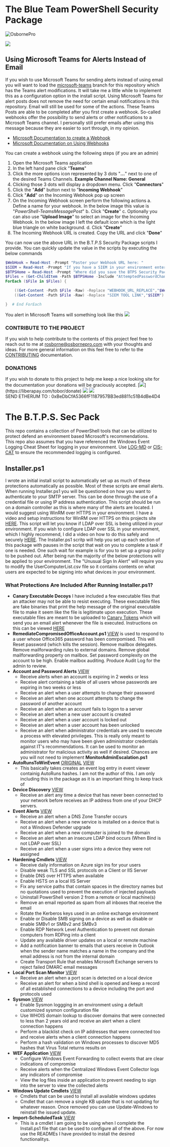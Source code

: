 # The Blue Team PowerShell Security Package

![OsbornePro](https://raw.githubusercontent.com/tobor88/OsbornePro-The-Blue-Team-PowerShell-Security-Package/master/WEF%20Application/WEF/WEF/wwwroot/images/Logo.png)

<img src="https://img.shields.io/liberapay/goal/tobor.svg?logo=liberapay">

## Using Microsoft Teams for Alerts Instead of Email

If you wish to use Microsoft Teams for sending alerts instead of using email you will want to load the [microsoft-teams](https://github.com/OsbornePro/BTPS-SecPack/tree/microsoft-teams) branch for this repository which has the Teams alert modifications. It will take me a little while to implement this as a configuration option in the install script. Using Microsoft Teams for alert posts does not remove the need for certain email notifications in this repository. Email will still be used for some of the actions. These Teams Posts are able to be completed after you first create a webhook. So-called webhooks offer the possibility to send alerts or other notifications to a Microsoft Teams channel. I personally still prefer emails after using this message because they are easier to sort through, in my opinion.
- [Microsoft Documentation to create a Webhook](https://docs.microsoft.com/en-us/microsoftteams/platform/webhooks-and-connectors/how-to/add-incoming-webhook)
- [Microsoft Documentation on Using Webhooks](https://docs.microsoft.com/en-us/microsoftteams/platform/webhooks-and-connectors/how-to/connectors-using?tabs=cURL)

You can create a webhook using the following steps (if you are an admin)
1. Open the Microsoft Teams application
2. In the left hand pane click "__Teams__"
3. Click the more options icon represented by 3 dots "__...__" next to one of the desired Teams Channels. __Example Channel Name: General__
4. Clicking those 3 dots will display a dropdown menu. Click "__Connectors__"
5. Click the "__Add__" button next to "__Incoming Webhook__"
6. Click "__Add__" on the Incoming Webhook pop up screen
7. On the Incoming Webhook screen perform the following actions
    a. Define a name for your webhook. In the below image this value is "_PowerShell-TeamsMessagePost_"
    b. Click "__Create__"
    c. Optionally you can also use "__Upload Image__" to select an image for the Incoming Webhook. In the below image I left the default icon which is the light blue triangle on white background.
    d. Click "__Create__"
8. The Incoming Webhook URL is created. Copy the URL and click "__Done__"

You can now use the above URL in the B.T.P.S Security Package scripts I provide. You can quickly update the value in the scripts by executing the below commands
```powershell
$WebHook = Read-Host -Prompt "Paster your Webhook URL here: "
$SIEM = Read-Host -Prompt "If you have a SIEM in your environment enter the link here: "
$BTPSHome = Read-Host -Prompt "Where did you save the BTPS Security Pacakge git repo? EXAMPLE: C:\Users\Administrator\Downloads\BTPS-SecPack-microsoft-teams"
$Files = (Get-ChildItem -Path $BTPSHome -Include "AttemptedPasswordChange.ps1","AttemptedPasswordReset.ps1","Failed.Username.and.Password.ps1","User.Account.Created.ps1 ","User.Account.Locked.ps1","User.Account.Unlocked.ps1","DNSZoneTransferAlert.ps1","NewComputerAlert.ps1","Query-InsecureLDAPBinds.ps1","UnusualUserSignInAlert.ps1","Watch-PortScan.ps1 " -Recurse -ErrorAction SilentlyContinue -Force).FullName
ForEach ($File in $Files) {

    ((Get-Content -Path $File -Raw) -Replace "WEBHOOK_URL_REPLACE","$WebHook") | Set-Content -Path $File -Force
    ((Get-Content -Path $File -Raw) -Replace "SIEM TOOL LINK","$SIEM") | Set-Content -Path $File -Force

}  # End ForEach
```

You alert in Microsoft Teams will something look like this
![](https://raw.githubusercontent.com/OsbornePro/BTPS-SecPack/master/docs/img/TeamsPostAlert.png)

### CONTRIBUTE TO THE PROJECT

If you wish to help contribute to the contents of this project feel free to reach out to me at rosborne@osbornepro.com with your thoughts and ideas. For more general information on this feel free to refer to the [CONTRIBUTING](https://github.com/tobor88/BTPS-SecPack/blob/master/CONTRIBUTING.md) documentation.

### DONATIONS

If you wish to donate to this project to help me keep a nice looking site for the documentation your donations will be graciously accepted.
[![](https://img.shields.io/badge/LiberaPay-BTPSSecPack-yellow")](https://liberapay.com/tobor/donate)
[![](https://img.shields.io/badge/PayPal-BTPSSecPack-blue)](https://www.paypal.com/cgi-bin/webscr?cmd=_donations&business=AGKU5LWZA67XC&currency_code=USD&source=url)
[![](https://img.shields.io/badge/Etherum-BTPSSecPack-purple)](https://www.coinbase.com) <br>
SEND ETHERUM TO : 0xBeDbCfA5366fF1187957BB3ed8811c51B4dBe4D4 <br>

# The B.T.P.S. Sec Pack

This repo contains a collection of PowerShell tools that can be utilized to protect defend an environment based Microsoft's recommendations.
<br>
This repo also assumes that you have referenced the Windows Event Logging Cheat Sheet for logging in your environment. Use [LOG-MD](https://www.imfsecurity.com/free) or [CIS-CAT](https://learn.cisecurity.org/benchmarks#:~:text=CIS%20Benchmarks%20are%20the%20only%20consensus-based%2C%20best-practice%20security,and%20accepted%20by%20government%2C%20business%2C%20industry%2C%20and%20academia) to ensure the recommended logging is configured.

## Installer.ps1

I wrote an initial install script to automatically set up as much of these protections automatically as possible. Most of these scripts are email alerts. When running Installer.ps1 you will be questioned on how you want to authenticate to your SMTP server. This can be done through the use of a credential file or using IP address authentication. This script should be run on a domain controller as this is where many of the alerts are located. I would suggest using WinRM over HTTPS in your environment. I have a video and setup instructions for WinRM over HTTPS on this projects site [HERE](https://btps-secpack.com/winrm-over-https). This script will let you know if LDAP over SSL is being utilized in your environment. If you wish to configure LDAP over SSL in your environment, which I highly recommend, I did a video on how to do this safely and securely [HERE](https://youtu.be/8rlk2xDkgLw). The Installer.ps1 scritp will help you set up each section of this package with pauses in the script that wait on you to complete a task if one is needed. One such wait for example is for you to set up a group policy to be pushed out. After being run the majority of the below protections will be applied to your environment. The "Unusual Sign In Alert" will require you to modify the UserComputerList.csv file so it contains contents on what users are expected to be signing into what devices in your environment.

### What Protections Are Included After Running Installer.ps1?

- __Canary Executable Decoys__ I have included a few executable files that an attacker may not be able to resist executing. These executable files are fake binaries that print the help message of the original executable file to make it seem like the file is legitimate upon execution. These executable files are meant to be uploaded to [Canary Tokens](https://www.canarytokens.org/generate) which will send you an email alert whenever the file is executed. Instructions on this can be viewed [HERE](https://github.com/tobor88/BTPS-SecPack/blob/master/Canary%20Executables/README.md)
- __RemediateCompromisedOfficeAccount.ps1__ [VIEW](https://github.com/tobor88/BTPS-SecPack/blob/master/RemediateCompromisedOfficeAccount.ps1) is used to respond to a user whose Office365 password has been comrpomised. This will Reset password (which kills the session). Remove mailbox delegates. Remove mailforwarding rules to external domains. Remove global mailforwarding property on mailbox. Set password complexity on the account to be high. Enable mailbox auditing. Produce Audit Log for the admin to review.
- __Account and Password Alerts__ [VIEW](https://github.com/tobor88/BTPS-SecPack/tree/master/Account%20and%20Password%20Alerts)
    - Receive alerts when an account is expiring in 2 weeks or less
    - Receive alert containing a table of all users whose passwords are expiring in two weeks or less
    - Receive an alert when a user attempts to change their password
    - Receive an alert when one account attempts to change the password of another account
    - Receive an alert when an account fails to logon to a server
    - Receive an alert when a new user account is created
    - Receive an alert when a user account is locked out
    - Receive an alert when a user account has been unlocked
    - Receive an alert when administrator credentials are used to execute a process with elevated privileges. This is really only meant to monitor users who may have been given administrator credentials against IT's recommendations. It can be used to monitor an administrator for malicious activity as well if desired. Chances are you will not need to implement __MonitorAdminEscalation.ps1__
- __AutoRunsToWinEvent__ [ORIGINAL](https://github.com/palantir/windows-event-forwarding/tree/master/AutorunsToWinEventLog) [VIEW](https://github.com/tobor88/BTPS-SecPack/tree/master/AutoRunsToWinEvent)
    - This basically takes creates an event log entry in event viewer containig AutoRuns hashes. I am not the author of this. I am only including this in the package as it is an important thing to keep track of
- __Device Discovery__ [VIEW](https://github.com/tobor88/BTPS-SecPack/tree/master/Device%20Discovery)
    - Receive an alert any time a device that has never been connected to your network before receives an IP address from one of your DHCP servers.
- __Event Alerts__ [VIEW](https://github.com/tobor88/BTPS-SecPack/tree/master/Event%20Alerts)
    - Receive an alert when a DNS Zone Transfer occurs
    - Receive an alert when a new service is installed on a device that is not a Windows Defender upgrade
    - Receive an alert when a new computer is joined to the domain
    - Receive an alert when an insecure LDAP bind occurs (When Bind is not LDAP over SSL)
    - Receive an alert when a user signs into a device they were not assigned
- __Hardening Cmdlets__ [VIEW](https://github.com/tobor88/BTPS-SecPack/tree/master/Hardening%20Cmdlets)
    - Receive daily information on Azure sign ins for your users
    - Disable weak TLS and SSL protocols on a Client or IIS Server
    - Enable DNS over HTTPS when available
    - Enable HSTS on a local IIS Server
    - Fix any service paths that contain spaces in the directory names but no quotations used to prevent the execution of injected payloads
    - Uninstall PowerShell version 2 from a remote or local machine(s)
    - Remove an email reported as spam from all inboxes that receive the email
    - Rotate the Kerberos keys used in an online exchange environment
    - Enable or Disable SMB signing on a device as well as disable or enable SMBv1 or SMBv2 and SMBv3
    - Enable RDP Network Level Authentication to prevent not domain computers from RDPing into a client
    - Update any available driver updates on a local or remote machine
    - Add a notification banner to emails that users receive in Outlook when the sender name matches a name in the company and the email address is not from the internal domain
    - Create Transport Rule that enables Microsoft Exchange servers to reject failed DMARC email messages
- __Local Port Scan Monitor__ [VIEW](https://github.com/tobor88/BTPS-SecPack/tree/master/Local%20Port%20Scan%20Monitor)
    - Receive an alert when a port scan is detected on a local device
    - Receive an alert for when a bind shell is opened and keep a record of all established connections to a device including the port and protocols used
- __Sysmon__ [VIEW](https://github.com/tobor88/BTPS-SecPack/tree/master/Sysmon)
    - Enable Sysmon loggging in an environment using a default customized sysmon configuration file
    - Use WHOIS domain lookup to discover domains that were connected to less than 2 years old and receive an alert when a client connection happens
    - Perform a blacklist check on IP addresses that were connected too and receive alerts when a client connection happens
    - Perform a hash validation on Windows processes to discover MD5 hashes that Virus Total returns results on
- __WEF Application__ [VIEW](https://github.com/tobor88/BTPS-SecPack/tree/master/WEF%20Application)
    - Configure Windows Event Forwarding to collect events that are clear indications of compromise
    - Receive alerts when the Centralized Windows Event Collector logs any indicators of compromise
    - View the log files inside an application to prevent needing to sign into the server to view the collected alerts
- __Windows Update Cmdlets__ [VIEW](https://github.com/tobor88/BTPS-SecPack/tree/master/Windows%20Update%20Cmdlets)
    - Cmdlets that can be used to install all available windows updates
    - Cmdlet that can remove a single KB update that is not updating for whatever reason. Once removed you can use Update-Windows to reinstall the issued update.
- __Import-ScheduledTask__ [VIEW](https://github.com/tobor88/BTPS-SecPack/blob/master/Import-ScheduledTask.ps1)
    - This is a cmdlet I am going to be using when I complete the Install.ps1 file that can be used to configure all of the above. For now use the READMEs I have provided to install the desired functionalitys.
